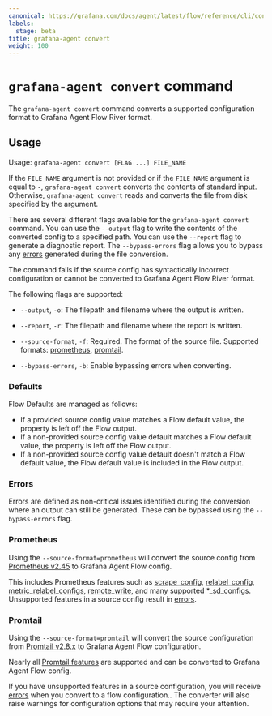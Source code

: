 ```yaml
---
canonical: https://grafana.com/docs/agent/latest/flow/reference/cli/convert/
labels:
  stage: beta
title: grafana-agent convert
weight: 100
---
```


# `grafana-agent convert` command

The `grafana-agent convert` command converts a supported configuration format
to Grafana Agent Flow River format.

## Usage

Usage: `grafana-agent convert [FLAG ...] FILE_NAME`

If the `FILE_NAME` argument is not provided or if the `FILE_NAME` argument is
equal to `-`, `grafana-agent convert` converts the contents of standard input. Otherwise,
`grafana-agent convert` reads and converts the file from disk specified by the argument.

There are several different flags available for the `grafana-agent convert` command. You can use the `--output` flag to write the contents of the converted config to a specified path. You can use the `--report` flag to generate a diagnostic report. The `--bypass-errors` flag allows you to bypass any [errors] generated during the file conversion.

The command fails if the source config has syntactically incorrect
configuration or cannot be converted to Grafana Agent Flow River format.

The following flags are supported:

* `--output`, `-o`: The filepath and filename where the output is written.

* `--report`, `-r`: The filepath and filename where the report is written.

* `--source-format`, `-f`: Required. The format of the source file. Supported formats: [prometheus], [promtail].

* `--bypass-errors`, `-b`: Enable bypassing errors when converting.

[prometheus]: #prometheus
[promtail]: #promtail
[errors]: #errors

### Defaults

Flow Defaults are managed as follows:
* If a provided source config value matches a Flow default value, the
property is left off the Flow output.
* If a non-provided source config value default matches a Flow default value,
the property is left off the Flow output.
* If a non-provided source config value default doesn't match a Flow default
value, the Flow default value is included in the Flow output.

### Errors

Errors are defined as non-critical issues identified during the conversion
where an output can still be generated. These can be bypassed using the
`--bypass-errors` flag.

### Prometheus

Using the `--source-format=prometheus` will convert the source config from
[Prometheus v2.45](https://prometheus.io/docs/prometheus/2.45/configuration/configuration/)
to Grafana Agent Flow config.

This includes Prometheus features such as
[scrape_config](https://prometheus.io/docs/prometheus/2.45/configuration/configuration/#scrape_config), 
[relabel_config](https://prometheus.io/docs/prometheus/2.45/configuration/configuration/#relabel_config),
[metric_relabel_configs](https://prometheus.io/docs/prometheus/2.45/configuration/configuration/#metric_relabel_configs),
[remote_write](https://prometheus.io/docs/prometheus/2.45/configuration/configuration/#remote_write),
and many supported *_sd_configs. Unsupported features in a source config result
in [errors].

### Promtail

Using the `--source-format=promtail` will convert the source configuration from
[Promtail v2.8.x](https://grafana.com/docs/loki/v2.8.x/clients/promtail/)
to Grafana Agent Flow configuration.

Nearly all [Promtail features](https://grafana.com/docs/loki/v2.8.x/clients/promtail/configuration/)
are supported and can be converted to Grafana Agent Flow config.

If you have unsupported features in a source configuration, you will receive [errors] when you convert to a flow configuration.. The converter will
also raise warnings for configuration options that may require your attention.
